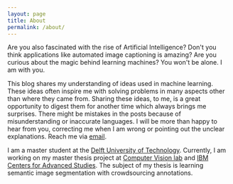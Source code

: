 ```yaml
---
layout: page
title: About
permalink: /about/
---
```


Are you also fascinated with the rise of Artificial Intelligence? Don't you think applications like automated image captioning is amazing? Are you curious about the magic behind learning machines? You won't be alone. I am with you.

This blog shares my understanding of ideas used in machine learning. These ideas often inspire me with solving problems in many aspects other than where they came from. Sharing these ideas, to me, is a great opportunity to digest them for another time which always brings me surprises. There might be mistakes in the posts because of misunderstanding or inaccurate languages. I will be more than happy to hear from you, correcting me when I am wrong or pointing out the unclear explanations. Reach me via [email](<mailto:daniel.jihong.ju@gmail.com>).

I am a master student at the [Delft University of Technology](http://www.tudelft.nl/en/). Currently, I am working on my master thesis project at [Computer Vision lab](http://visionlab.tudelft.nl/) and [IBM Centers for Advanced Studies](http://www.research.ibm.com/university/cas/benelux/). The subject of my thesis is learning semantic image segmentation with crowdsourcing annotations.
